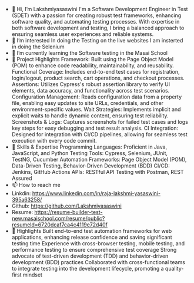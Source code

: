 - 👋 Hi, I’m Lakshmiyasaswini
   I'm a Software Development Engineer in Test (SDET) with a passion for creating robust test frameworks, enhancing software quality, and automating testing processes. With 
   expertise in both software development and testing, I bring a balanced approach to ensuring seamless user experiences and reliable systems.
- 👀 I’m interested
   In doing the Testing on the live websites
   I am insterted in doing the Selenium
- 🌱 I’m currently learning the Software testing in the Masai School
- 🚀 Project Highlights
  Framework: Built using the Page Object Model (POM) to enhance code readability, maintainability, and reusability.
  Functional Coverage: Includes end-to-end test cases for registration, login/logout, product search, cart operations, and checkout processes.
  Assertions: Utilizes Cypress's robust assertion library to verify UI elements, data accuracy, and functionality across test scenarios.
  Configuration Management: Reads configuration data from a property file, enabling easy updates to site URLs, credentials, and other environment-specific values.
  Wait Strategies: Implements implicit and explicit waits to handle dynamic content, ensuring test reliability.
  Screenshots & Logs: Captures screenshots for failed test cases and logs key steps for easy debugging and test result analysis.
  CI Integration: Designed for integration with CI/CD pipelines, allowing for seamless test execution with every code commit.
- 🔧 Skills & Expertise
   Programming Languages: Proficient in Java, JavaScript, and Python
   Testing Tools: Cypress, Selenium, JUnit, TestNG, Cucumber
   Automation Frameworks: Page Object Model (POM), Data-Driven Testing, Behavior-Driven Development (BDD)
   CI/CD: Jenkins, GitHub Actions
   APIs: RESTful API Testing with Postman, REST Assured
- 📫 How to reach me
- Linkdin: https://www.linkedin.com/in/raja-lakshmi-yasaswini-395a63258/
- Github: https://github.com/Lakshmiyasaswini
- Resume: https://resume-builder-test-new.masaischool.com/resume/public?resumeId=6720dcaf7ca4c4119e72d40f
- 🌟 Highlights
  Built end-to-end test automation frameworks for web applications, enhancing release confidence and saving significant testing time
  Experience with cross-browser testing, mobile testing, and performance testing to ensure comprehensive test coverage
  Strong advocate of test-driven development (TDD) and behavior-driven development (BDD) practices
  Collaborated with cross-functional teams to integrate testing into the development lifecycle, promoting a quality-first mindset
  

